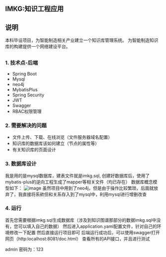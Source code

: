 ## IMKG:知识工程应用
## 说明
本科毕设项目，为智能制造相关产业建立一个知识库管理系统。
为智能制造知识库的构建提供一个网络建设平台。

## 
### 1. 技术点-后端
- Spring Boot
- Mysql
- neo4j
- MybatisPlus
- Spring Security
- JWT
- Swagger
- RBAC权限管理

### 2. 需要解决的问题
- 文件上传、下载、在线浏览（文件服务器域名配置）
- 知识库的数据库该如何建立（节点的属性等）
- 有关知识库的页面设计

### 3. 数据库设计
我是用的是mysql数据库，建表文件就是imkg.sql, 创建好数据库后，使用了mybatis-plus的逆向工程生成了mapper等相关文件（均已存在） 数据库概念模型如下：
![image](https://user-images.githubusercontent.com/46115362/170702825-f6348651-b257-442e-aca2-cf62fa2f2a6b.png)
虽然项目中用到了neo4j，但是由于操作比较繁琐，后面就放弃了，我直接将系欸但和关系存入到了mysql中，利用mysql进行增删改查

### 4. 运行
首先您需要根据imkg.sql生成数据库（涉及到知识图谱那部分的数据imkg.sql中没有，您可以填入自己的数据）
然后进入application.yaml配置文件，针对自己的环境修改一下配置
然后直接运行项目即可
后端运行成功后，可以使用swagger打开网页（http:localhost:8081/doc.html） 查看所有的API接口，并且进行测试

admin 密码为：123
